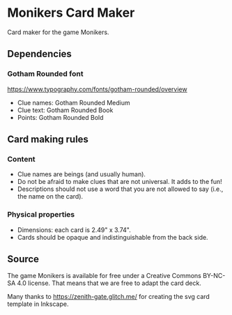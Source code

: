 # Monikers Card Maker
Card maker for the game Monikers.

## Dependencies
### Gotham Rounded font
https://www.typography.com/fonts/gotham-rounded/overview
* Clue names: Gotham Rounded Medium
* Clue text: Gotham Rounded Book
* Points: Gotham Rounded Bold

## Card making rules
### Content
* Clue names are beings (and usually human).
* Do not be afraid to make clues that are not universal. It adds to the fun!
* Descriptions should not use a word that you are not allowed to say (i.e., the name on the card).

### Physical properties
* Dimensions: each card is 2.49" x 3.74".
* Cards should be opaque and indistinguishable from the back side.

## Source
The game Monikers is available for free under a Creative Commons BY-NC-SA 4.0 license. That means that we are free to adapt the card deck.

Many thanks to https://zenith-gate.glitch.me/ for creating the svg card template in Inkscape.
